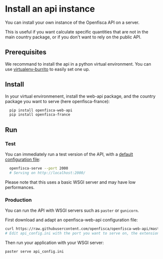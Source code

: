 # Install an api instance

You can install your own instance of the Openfisca API on a server.

This is useful if you want calculate specific quantities that are not in the main country package, or if you don't want to rely on the public API.

## Prerequisites
We recommand to install the api in a python virtual environment. You can use  [virtualenv-burrito](https://github.com/brainsik/virtualenv-burrito) to easily set one up.

## Install
In your virtual environmenent, install the web-api package, and the country package you want to serve (here openfisca-france):

```sh
  pip install openfisca-web-api
  pip install openfisca-france
```

## Run

### Test

You can immediately run a test version of the API, with a [default configuration file](https://github.com/openfisca/openfisca-web-api/blob/master/development-france.ini):
```sh
  openfisca-serve --port 2000
  # Serving on http://localhost:2000/
```
Please note that this uses a basic WSGI server and may have low performances.

### Production

You can run the API with WSGI servers such as `paster` or `gunicorn`.

First download and adapt an openfisca-web-api configuration file:
```sh
curl https://raw.githubusercontent.com/openfisca/openfisca-web-api/master/development-france.ini > api_config.ini
# Edit api_config.ini with the port you want to serve on, the extensions you want to load, etc.
```
Then run your application with your WSGI server:
```sh
paster serve api_config.ini
```
